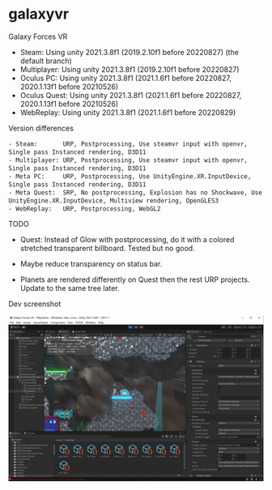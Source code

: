 # galaxyvr
Galaxy Forces VR

- Steam:        Using unity 2021.3.8f1 (2019.2.10f1 before 20220827) (the default branch)
- Multiplayer:  Using unity 2021.3.8f1 (2019.2.10f1 before 20220827)
- Oculus PC:    Using unity 2021.3.8f1 (2021.1.6f1 before 20220827, 2020.1.13f1 before 20210526)
- Oculus Quest: Using unity 2021.3.8f1 (2021.1.6f1 before 20220827, 2020.1.13f1 before 20210526)
- WebReplay:    Using unity 2021.3.8f1 (2021.1.6f1 before 20220829)

Version differences

```
- Steam:       URP, Postprocessing, Use steamvr input with openvr, Single pass Instanced rendering, D3D11
- Multiplayer: URP, Postprocessing, Use steamvr input with openvr, Single pass Instanced rendering, D3D11
- Meta PC:     URP, Postprocessing, Use UnityEngine.XR.InputDevice, Single pass Instanced rendering, D3D11
- Meta Quest:  SRP, No postprocessing, Explosion has no Shockwave, Use UnityEngine.XR.InputDevice, Multiview rendering, OpenGLES3
- WebReplay:   URP, Postprocessing, WebGL2
```

TODO

* Quest: Instead of Glow with postprocessing, do it with a colored stretched transparent billboard.
 Tested but no good.

* Maybe reduce transparency on status bar.

* Planets are rendered differently on Quest then the rest URP projects.
 Update to the same tree later.

Dev screenshot

![Current dev screenshot](/gfx_dev/bloom_editor.jpg)